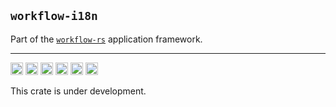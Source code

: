 ## `workflow-i18n`

Part of the [`workflow-rs`](https://github.com/workflow-rs) application framework.

***


[<img alt="github" src="https://img.shields.io/badge/github-workflow--rs-8da0cb?style=for-the-badge&labelColor=555555&color=8da0cb&logo=github" height="20">](https://github.com/workflow-rs/workflow-rs)
[<img alt="crates.io" src="https://img.shields.io/crates/v/workflow-i18n.svg?maxAge=2592000&style=for-the-badge&color=fc8d62&logo=rust" height="20">](https://crates.io/crates/workflow-i18n)
[<img alt="docs.rs" src="https://img.shields.io/badge/docs.rs-workflow--i18n-56c2a5?maxAge=2592000&style=for-the-badge&logo=rust" height="20">](https://docs.rs/workflow-i18n)
<img alt="license" src="https://img.shields.io/crates/l/workflow-i18n.svg?maxAge=2592000&color=6ac&style=for-the-badge&logoColor=fff" height="20">
<img src="https://img.shields.io/badge/platform- native -informational?style=for-the-badge&color=50a0f0" height="20">
<img src="https://img.shields.io/badge/platform- wasm32/browser -informational?style=for-the-badge&color=50a0f0" height="20">

This crate is under development.